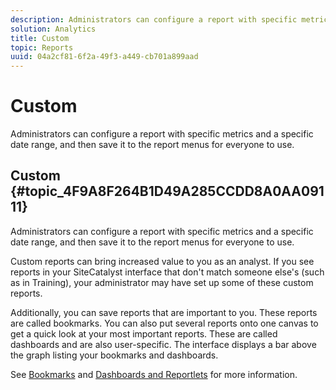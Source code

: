 ```yaml
---
description: Administrators can configure a report with specific metrics and a specific date range, and then save it to the report menus for everyone to use.
solution: Analytics
title: Custom
topic: Reports
uuid: 04a2cf81-6f2a-49f3-a449-cb701a899aad
---
```


# Custom

Administrators can configure a report with specific metrics and a specific date range, and then save it to the report menus for everyone to use.

## Custom {#topic_4F9A8F264B1D49A285CCDD8A0AA09111}

Administrators can configure a report with specific metrics and a specific date range, and then save it to the report menus for everyone to use.

Custom reports can bring increased value to you as an analyst. If you see reports in your SiteCatalyst interface that don't match someone else's (such as in Training), your administrator may have set up some of these custom reports.

Additionally, you can save reports that are important to you. These reports are called bookmarks. You can also put several reports onto one canvas to get a quick look at your most important reports. These are called dashboards and are also user-specific. The interface displays a bar above the graph listing your bookmarks and dashboards.

See [Bookmarks](https://marketing.adobe.com/resources/help/en_US/sc/user/c_bookmarks.html) and [Dashboards and Reportlets](https://marketing.adobe.com/resources/help/en_US/sc/user/c_dashboard.html) for more information.
